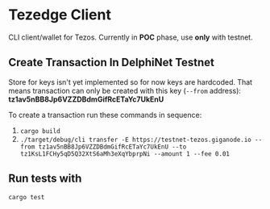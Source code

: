 # Tezedge Client

CLI client/wallet for Tezos. Currently in **POC** phase, use **only** with testnet.

## Create Transaction In DelphiNet Testnet

Store for keys isn't yet implemented so for now keys are hardcoded.
That means transaction can only be created with this key (`--from` address):
**tz1av5nBB8Jp6VZZDBdmGifRcETaYc7UkEnU**

To create a transaction run these commands in sequence:

1. `cargo build`
1. `./target/debug/cli transfer -E https://testnet-tezos.giganode.io --from tz1av5nBB8Jp6VZZDBdmGifRcETaYc7UkEnU --to tz1KsL1FCHy5qD5Q32XtS6aMh3eXqYbprpNi --amount 1 --fee 0.01`

## Run tests with

```bash
cargo test
```